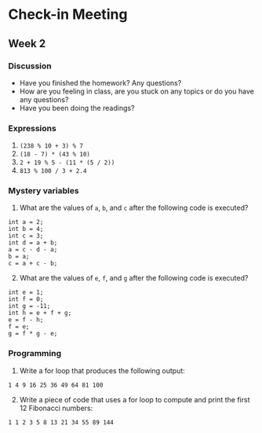# Check-in Meeting
## Week 2
### Discussion
  * Have you finished the homework? Any questions?
  * How are you feeling in class, are you stuck on any topics or do you have any questions?
  * Have you been doing the readings?

### Expressions
  1. `(238 % 10 + 3) % 7`	
  2. `(18 - 7) * (43 % 10)`	
  3. `2 + 19 % 5 - (11 * (5 / 2))`	
  4. `813 % 100 / 3 + 2.4`	

### Mystery variables
1. What are the values of `a`, `b`, and `c` after the following code is executed?
  ```
  int a = 2;
  int b = 4;
  int c = 3;
  int d = a + b;
  a = c - d - a;
  b = a;
  c = a + c - b;
  ```

2. What are the values of `e`, `f`, and `g` after the following code is executed?
  ```
  int e = 1;
  int f = 0;
  int g = -11;
  int h = e + f + g;
  e = f - h;
  f = e;
  g = f * g - e;
  ```

### Programming
1. Write a for loop that produces the following output:

  `1 4 9 16 25 36 49 64 81 100`

2. Write a piece of code that uses a for loop to compute and print the first 12 Fibonacci numbers:

  `1 1 2 3 5 8 13 21 34 55 89 144`

